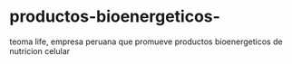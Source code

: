 # productos-bioenergeticos-
teoma life, empresa peruana que promueve productos bioenergeticos de nutricion celular
